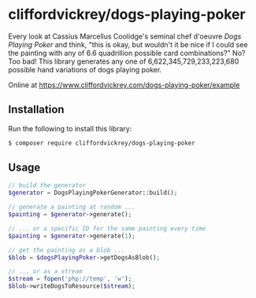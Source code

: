 # cliffordvickrey/dogs-playing-poker

Every look at Cassius Marcellus Coolidge's seminal chef d'oeuvre *Dogs Playing Poker* and think,  "this is okay, but wouldn't it be nice if I could see the painting with any of 6.6 quadrillion possible card combinations?" No? Too bad! This library generates any one of 6,622,345,729,233,223,680 possible hand variations of dogs playing poker.

Online at https://www.cliffordvickrey.com/dogs-playing-poker/example

## Installation

Run the following to install this library:
```bash
$ composer require cliffordvickrey/dogs-playing-poker
```

## Usage

```php
// build the generator
$generator = DogsPlayingPokerGenerator::build();

// generate a painting at random ...
$painting = $generator->generate();

// ... or a specific ID for the same painting every time
$painting = $generator->generate(1);

// get the painting as a blob ...
$blob = $dogsPlayingPoker->getDogsAsBlob();

// ... or as a stream
$stream = fopen('php://temp', 'w');
$blob->writeDogsToResource($stream);
```
